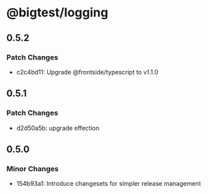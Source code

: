 # @bigtest/logging

## 0.5.2

### Patch Changes

- c2c4bd11: Upgrade @frontside/typescript to v1.1.0

## 0.5.1

### Patch Changes

- d2d50a5b: upgrade effection

## 0.5.0

### Minor Changes

- 154b93a1: Introduce changesets for simpler release management
